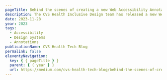 ```yaml
---
pageTitle: Behind the scenes of creating a new Web Accessibility Annotation Kit
description: The CVS Health Inclusive Design team has released a new Web Accessibility Annotation Kit on the Figma Community. We want to share how we built these tools and the insights we learned along the way.
date: 2023-11-28
year: 2023
tags:
  - Accessibility
  - Design Systems
  - Annotations
publicationName: CVS Health Tech Blog
permalink: false
eleventyNavigation:
  key: { { pageTitle } }
  parent: { { year } }
  url: https://medium.com/cvs-health-tech-blog/behind-the-scenes-of-creating-a-new-web-accessibility-annotation-kit-1834815544d3
---
```

